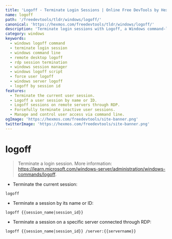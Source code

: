 ```yaml
---
title: 'Logoff - Terminate Login Sessions | Online Free DevTools by Hexmos'
name: logoff
path: '/freedevtools/tldr/windows/logoff/'
canonical: 'https://hexmos.com/freedevtools/tldr/windows/logoff/'
description: 'Terminate login sessions with Logoff, a Windows command-line tool. Quickly end user sessions and manage remote desktop connections. Free online tool, no registration required.'
category: windows
keywords:
  - windows logoff command
  - terminate login session
  - windows command line
  - remote desktop logoff
  - rdp session termination
  - windows session manager
  - windows logoff script
  - force user logoff
  - windows server logoff
  - logoff by session id
features:
  - Terminate the current user session.
  - Logoff a user session by name or ID.
  - Logoff sessions on remote servers through RDP.
  - Forcefully terminate inactive user sessions.
  - Manage and control user access via command line.
ogImage: 'https://hexmos.com/freedevtools/site-banner.png'
twitterImage: 'https://hexmos.com/freedevtools/site-banner.png'
---
```


# logoff

> Terminate a login session.
> More information: <https://learn.microsoft.com/windows-server/administration/windows-commands/logoff>.

- Terminate the current session:

`logoff`

- Terminate a session by its name or ID:

`logoff {{session_name|session_id}}`

- Terminate a session on a specific server connected through RDP:

`logoff {{session_name|session_id}} /server:{{servername}}`
